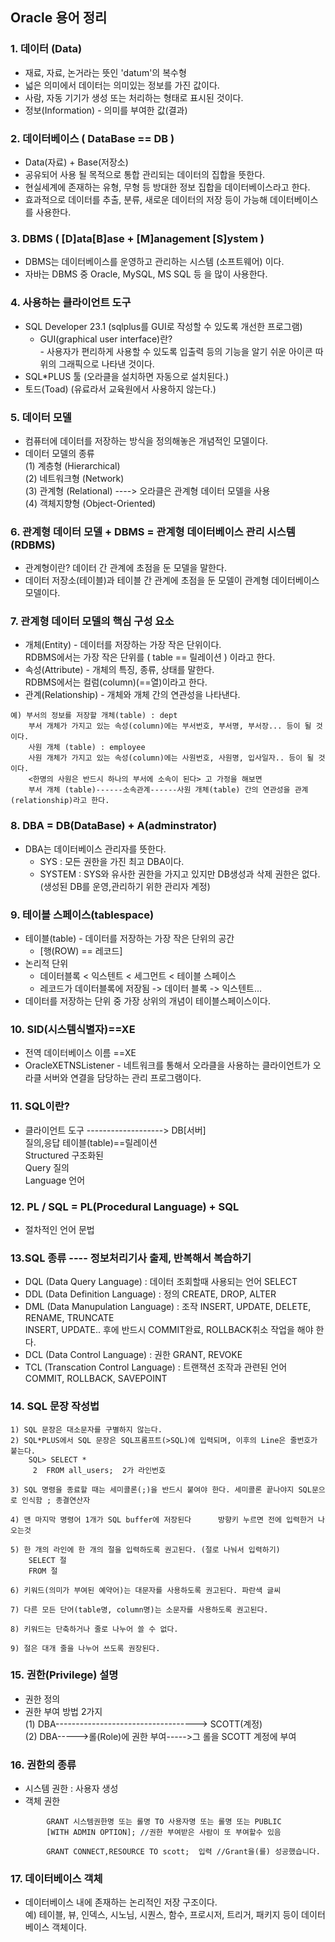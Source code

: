 ## Oracle 용어 정리

### 1. 데이터 (Data)
- 재료, 자료, 논거라는 뜻인 'datum'의 복수형
- 넓은 의미에서 데이터는 의미있는 정보를 가진 값이다.
- 사람, 자동 기기가 생성 또는 처리하는 형태로 표시된 것이다.
- 정보(Information) - 의미를 부여한 값(결과)

### 2. 데이터베이스 ( DataBase == DB )
- Data(자료) + Base(저장소)
- 공유되어 사용 될 목적으로 통합 관리되는 데이터의 집합을 뜻한다.
- 현실세계에 존재하는 유형, 무형 등 방대한 정보 집합을 데이터베이스라고 한다.
- 효과적으로 데이터를 추출, 분류, 새로운 데이터의 저장 등이 가능해 데이터베이스를 사용한다.

### 3. DBMS ( [D]ata[B]ase + [M]anagement [S]ystem )
- DBMS는 데이터베이스를 운영하고 관리하는 시스템 (소프트웨어) 이다.
- 자바는 DBMS 중 Oracle, MySQL, MS SQL 등 을 많이 사용한다.

### 4. 사용하는 클라이언트 도구
- SQL Developer 23.1 (sqlplus를 GUI로 작성할 수 있도록 개선한 프로그램) <br>
     - GUI(graphical user interface)란? <br>
      - 사용자가 편리하게 사용할 수 있도록 입출력 등의 기능을 알기 쉬운 아이콘 따위의 그래픽으로 나타낸 것이다.
- SQL*PLUS 툴 (오라클을 설치하면 자동으로 설치된다.)
- 토드(Toad) (유료라서 교육원에서 사용하지 않는다.)

### 5. 데이터 모델
- 컴퓨터에 데이터를 저장하는 방식을 정의해놓은 개념적인 모델이다.
- 데이터 모델의 종류 <br>
(1) 계층형 (Hierarchical)<br>
(2) 네트워크형 (Network)<br>
(3) 관계형 (Relational)         ----> 오라클은 관계형 데이터 모델을 사용<br>
(4) 객체지향형 (Object-Oriented)<br>

### 6. 관계형 데이터 모델 + DBMS = 관계형 데이터베이스 관리 시스템(RDBMS)
- 관계형이란? 데이터 간 관계에 초점을 둔 모델을 말한다.
- 데이터 저장소(테이블)과 테이블 간 관계에 초점을 둔 모델이 관계형 데이터베이스 모델이다.

### 7. 관계형 데이터 모델의 핵심 구성 요소
- 개체(Entity) - 데이터를 저장하는 가장 작은 단위이다.<br> 
    RDBMS에서는 가장 작은 단위를 ( table == 릴레이션 ) 이라고 한다.
- 속성(Attribute) - 개체의 특징, 종류, 상태를 말한다.<br>
    RDBMS에서는 컬럼(column)(==열)이라고 한다.
- 관계(Relationship) - 개체와 개체 간의 연관성을 나타낸다.<br>
```
예) 부서의 정보를 저장할 개체(table) : dept
	부서 개체가 가지고 있는 속성(column)에는 부서번호, 부서명, 부서장... 등이 될 것이다.	    
    사원 개체 (table) : employee
	사원 개체가 가지고 있는 속성(column)에는 사원번호, 사원명, 입사일자.. 등이 될 것이다.
	<한명의 사원은 반드시 하나의 부서에 소속이 된다> 고 가정을 해보면
	부서 개체 (table)------소속관계------사원 개체(table) 간의 연관성을 관계(relationship)라고 한다.
```

### 8. DBA = DB(DataBase) + A(adminstrator)
- DBA는 데이터베이스 관리자를 뜻한다.
    - SYS : 모든 권한을 가진 최고 DBA이다.
    - SYSTEM : SYS와 유사한 권한을 가지고 있지만 DB생성과 삭제 권한은 없다. (생성된 DB를 운영,관리하기 위한 관리자 계정)

### 9. 테이블 스페이스(tablespace)
- 테이블(table) - 데이터를 저장하는 가장 작은 단위의 공간<br>
    - [행(ROW) == 레코드]   <br>
- 논리적 단위
    - 데이터블록 < 익스텐트 < 세그먼트 < 테이블 스페이스
	- 레코드가 데이터블록에 저장됨 ->  데이터 블록 -> 익스텐트...
- 데이터를 저장하는 단위 중 가장 상위의 개념이 테이블스페이스이다.

### 10. SID(시스템식별자)==XE
- 전역 데이터베이스 이름 ==XE
- OracleXETNSListener - 네트워크를 통해서 오라클을 사용하는 클라이언트가 오라클 서버와 연결을 담당하는 관리 프로그램이다.

### 11. SQL이란?
- 클라이언트 도구 -------------------> DB[서버]<br>
		    질의,응답  테이블(table)==릴레이션<br>
	Structured 구조화된<br>
	Query 질의<br>
	Language 언어<br>

### 12. PL / SQL = PL(Procedural Language) + SQL
- 절차적인 언어 문법

### 13.SQL 종류 ---- 정보처리기사 출제, 반복해서 복습하기
- DQL (Data Query Language) : 데이터 조회할때 사용되는 언어          SELECT<br>
- DDL (Data Definition Language) : 정의                            CREATE, DROP, ALTER<br>
- DML (Data Manupulation Language) : 조작                          INSERT, UPDATE, DELETE, RENAME, TRUNCATE<br>
									INSERT, UPDATE.. 후에 반드시 COMMIT완료, ROLLBACK취소 작업을 해야 한다.<br>
- DCL (Data Control Language) : 권한                               GRANT, REVOKE<br>
- TCL (Transcation Control Language) : 트랜잭션 조작과 관련된 언어 	 COMMIT, ROLLBACK, SAVEPOINT     <br>   

### 14.  SQL 문장 작성법
    1) SQL 문장은 대소문자를 구별하지 않는다.
	2) SQL*PLUS에서 SQL 문장은 SQL프롬프트(>SQL)에 입력되며, 이후의 Line은 줄번호가 붙는다.
		SQL> SELECT *
 	  	 2  FROM all_users;  2가 라인번호

	3) SQL 명령을 종료할 때는 세미콜론(;)을 반드시 붙여야 한다. 세미콜론 끝나야지 SQL문으로 인식함 ; 종결연산자

	4) 맨 마지막 명령어 1개가 SQL buffer에 저장된다      방향키 누르면 전에 입력한거 나오는것

	5) 한 개의 라인에 한 개의 절을 입력하도록 권고된다. (절로 나눠서 입력하기)
		SELECT 절
		FROM 절 

	6) 키워드(의미가 부여된 예약어)는 대문자를 사용하도록 권고된다. 파란색 글씨 

	7) 다른 모든 단어(table명, column명)는 소문자를 사용하도록 권고된다.

	8) 키워드는 단축하거나 줄로 나누어 쓸 수 없다.

	9) 절은 대개 줄을 나누어 쓰도록 권장된다.

### 15. 권한(Privilege) 설명
- 권한 정의
- 권한 부여 방법 2가지<br>
    (1) DBA-----------------------------------> SCOTT(계정)<br>
    (2) DBA----->롤(Role)에 권한 부여----->그 롤을 SCOTT 계정에 부여<br>

### 16. 권한의 종류
- 시스템 권한 : 사용자 생성
- 객체 권한
```	【형식】 //권한을 부여하는 DCL문
    	GRANT 시스템권한명 또는 롤명 TO 사용자명 또는 롤명 또는 PUBLIC
       	[WITH ADMIN OPTION]; //권한 부여받은 사람이 또 부여할수 있음

	    GRANT CONNECT,RESOURCE TO scott;  입력 //Grant을(를) 성공했습니다.
```

### 17. 데이터베이스 객체
- 데이터베이스 내에 존재하는 논리적인 저장 구조이다.<br>
예) 테이블, 뷰, 인덱스, 시노님, 시퀀스, 함수, 프로시저, 트리거, 패키지 등이 데이터베이스 객체이다.

